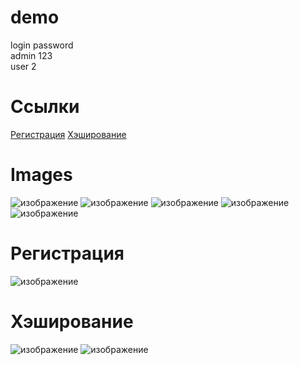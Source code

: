 # demo
login    	password<br>
admin		123<br>
user		2<br>
# Cсылки
[Регистрация](#Регистрация)
[Хэширование](#Хэширование)
# Images

![изображение](https://user-images.githubusercontent.com/86486142/203646034-c91b47e7-4b63-4c05-9104-70d759639bc0.png)
![изображение](https://user-images.githubusercontent.com/86486142/203646051-b3ffaba8-7e7f-4810-baf6-67001181b898.png)
![изображение](https://user-images.githubusercontent.com/86486142/203646072-2d42504e-525f-486e-8e62-5474876a134f.png)
![изображение](https://user-images.githubusercontent.com/86486142/203646092-34363564-3548-405d-9086-0b7cfea150fe.png)
![изображение](https://user-images.githubusercontent.com/86486142/203646149-9cb49b97-0e13-427f-a706-913d37785b84.png)

# Регистрация
![изображение](https://user-images.githubusercontent.com/86486142/206909040-24c5e575-f20a-4753-8816-76f48c7c0b2d.png)
# Хэширование
![изображение](https://user-images.githubusercontent.com/86486142/206911384-bbca2aa7-a97f-4376-b5cb-9c0954cee39a.png)
![изображение](https://user-images.githubusercontent.com/86486142/206911389-c99d575e-248f-479f-9194-084a0767ae72.png)

